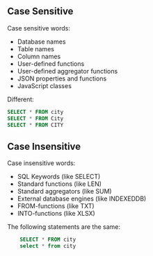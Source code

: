## Case Sensitive

Case sensitive words:
* Database names
* Table names
* Column names
* User-defined functions
* User-defined aggregator functions
* JSON properties and functions
* JavaScript classes

Different:
```sql
SELECT * FROM city
SELECT * FROM City
SELECT * FROM CITY
```
## Case Insensitive

Case insensitive words:
* SQL Keywords (like SELECT) 
* Standard functions (like LEN)
* Standard aggregators (like SUM)
* External database engines (like INDEXEDDB)
* FROM-functions (like TXT)
* INTO-functions (like XLSX)

The following statements are the same:
```sql
    SELECT * FROM city
    select * from city
```




